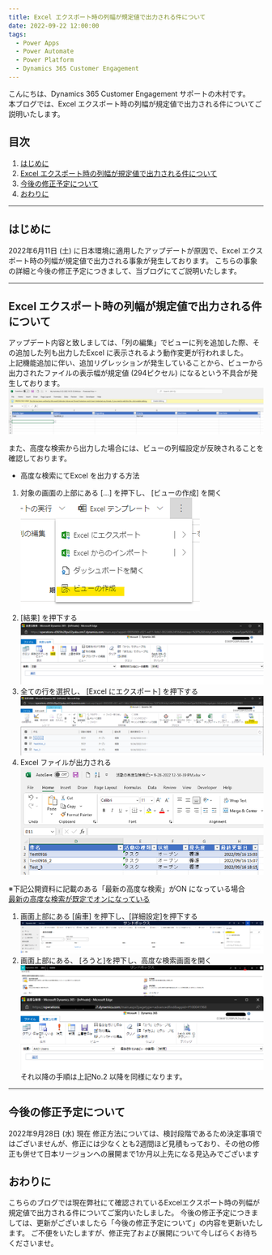 ```yaml
---
title: Excel エクスポート時の列幅が規定値で出力される件について
date: 2022-09-22 12:00:00
tags:
  - Power Apps
  - Power Automate
  - Power Platform 
  - Dynamics 365 Customer Engagement
---
```

こんにちは、Dynamics 365 Customer Engagement サポートの木村です。  
本ブログでは、Excel エクスポート時の列幅が規定値で出力される件についてご説明いたします。

<!-- more -->
## 目次

1. [はじめに](#anchor-intro)
2. [Excel エクスポート時の列幅が規定値で出力される件について](#anchor-excelexport-widhtherror)
2. [今後の修正予定について](#anchor-futurefix)
3. [おわりに](#anchor-finish)

<a id='anchor-intro'></a>

---

## はじめに

2022年6月11日 (土) に日本環境に適用したアップデートが原因で、Excel エクスポート時の列幅が規定値で出力される事象が発生しております。
こちらの事象の詳細と今後の修正予定につきまして、当ブログにてご説明いたします。

---

<a id='anchor-excelexport-widhtherror'></a>

## Excel エクスポート時の列幅が規定値で出力される件について

アップデート内容と致しましては、「列の編集」でビューに列を追加した際、その追加した列も出力したExcel に表示されるよう動作変更が行われました。  
上記機能追加に伴い、追加リグレッションが発生していることから、ビューから出力されたファイルの表示幅が規定値 (294ピクセル) になるという不具合が発生しております。  
![](./ExportExcel-widtherror/ExportExcel-widtherror-2.png)  

また、高度な検索から出力した場合には、ビューの列幅設定が反映されることを確認しております。
* 高度な検索にてExcel を出力する方法
1. 対象の画面の上部にある […] を押下し、 [ビューの作成] を開く  
![](./ExportExcel-widtherror/ExportExcel-widtherror-6.png) 
2. [結果] を押下する  
![](./ExportExcel-widtherror/ExportExcel-widtherror-3.png) 
3. 全ての行を選択し、 [Excel にエクスポート] を押下する  
![](./ExportExcel-widtherror/ExportExcel-widtherror-4.png) 
4. Excel ファイルが出力される
![](./ExportExcel-widtherror/ExportExcel-widtherror-5.png) 

※下記公開資料に記載のある「最新の高度な検索」がON になっている場合  
[最新の高度な検索が既定でオンになっている](https://learn.microsoft.com/ja-jp/power-platform-release-plan/2022wave2/power-apps/modern-advanced-find-turned-default)
1. 画面上部にある [歯車] を押下し、[詳細設定]を押下する
![](./ExportExcel-widtherror/ExportExcel-widtherror-7.png) 
2. 画面上部にある、 [ろうと]を押下し、高度な検索画面を開く
![](./ExportExcel-widtherror/ExportExcel-widtherror-8.png) 
![](./ExportExcel-widtherror/ExportExcel-widtherror-9.png) 
それ以降の手順は上記No.2 以降を同様になります。

---
<a id='anchor-futurefix'></a>

## 今後の修正予定について
2022年9月28日 (水) 現在
修正方法については、検討段階であるため決定事項ではございませんが、修正には少なくとも2週間ほど見積もっており、その他の修正も併せて日本リージョンへの展開まで1か月以上先になる見込みでございます

<a id='anchor-finish'></a>

## おわりに

こちらのブログでは現在弊社にて確認されているExcelエクスポート時の列幅が規定値で出力される件についてご案内いたしました。
今後の修正予定につきましては、更新がございましたら「今後の修正予定について」の内容を更新いたします。
ご不便をいたしますが、修正完了および展開について今しばらくお待ちくださいませ。
